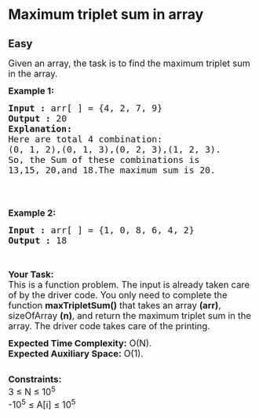 # Maximum triplet sum in array
## Easy
<div class="problems_problem_content__Xm_eO"><p><span style="font-size:18px">Given an array, the task is to find the maximum triplet sum in the array.</span></p>

<p><span style="font-size:18px"><strong>Example 1:</strong></span></p>

<pre><span style="font-size:18px"><strong>Input :</strong> arr[ ] = {4, 2, 7, 9}
<strong>Output :</strong> 20
<strong>Explanation:</strong>
Here are total 4 combination: 
(0, 1, 2),(0, 1, 3),(0, 2, 3),(1, 2, 3).
So, the Sum of these combinations is 
13,15, 20,and 18.The maximum sum is 20.

</span></pre>

<p>&nbsp;</p>

<p><span style="font-size:18px"><strong>Example 2:</strong></span></p>

<pre><span style="font-size:18px"><strong>Input :</strong> arr[ ] = {1, 0, 8, 6, 4, 2} <strong>
Output :</strong> 18 </span></pre>

<p><br>
<br>
<span style="font-size:18px"><strong>Your Task:</strong><br>
This is a function problem. The input is already taken care of by the driver code. You only need to complete the function <strong>maxTripletSum()</strong> that takes an array <strong>(arr)</strong>, sizeOfArray <strong>(n)</strong>, and return the maximum triplet sum in the array. The driver code takes care of the printing.</span></p>

<p><span style="font-size:18px"><strong>Expected Time Complexity:</strong>&nbsp;O(N).<br>
<strong>Expected Auxiliary Space:</strong>&nbsp;O(1).</span><br>
&nbsp;</p>

<p><span style="font-size:18px"><strong>Constraints:</strong><br>
3 ≤ N ≤ 10<sup>5</sup><br>
-10<sup>5</sup> ≤ A[i] ≤ 10<sup>5</sup></span></p>
</div>